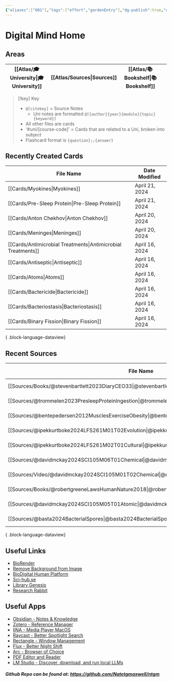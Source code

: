 ```yaml
---
{"aliases":["001"],"tags":["effort","gardenEntry"],"dg-publish":true,"dg-home":true,"permalink":"/spaces/ntm-digital-mind-site/digital-mind-home/","dgPassFrontmatter":true}
---
```


# Digital Mind Home

## Areas

| [[Atlas/🎓 University\|🎓 University]] | [[Atlas/Sources\|Sources]] | [[Atlas/📚 Bookshelf\|📚 Bookshelf]] |     |
| ----------------- | ----------- | ---------------- | --- |

> [!key] Key
> - `@[citekey]` = Source Notes
> 	- Uni notes are formatted `@[{author}{year}{module}{topic}{keyword}]`
> - All other files are cards
> - '#uni/[course-code]' = Cards that are related to a Uni, broken into subject
> - Flashcard format is `{question};;{answer}`

## Recently Created Cards
| File Name                                                       | Date Modified  |
| --------------------------------------------------------------- | -------------- |
| [[Cards/Myokines\|Myokines]]                                 | April 21, 2024 |
| [[Cards/Pre-Sleep Protein\|Pre-Sleep Protein]]               | April 21, 2024 |
| [[Cards/Anton Chekhov\|Anton Chekhov]]                       | April 20, 2024 |
| [[Cards/Meninges\|Meninges]]                                 | April 20, 2024 |
| [[Cards/Antimicrobial Treatments\|Antimicrobial Treatments]] | April 16, 2024 |
| [[Cards/Antiseptic\|Antiseptic]]                             | April 16, 2024 |
| [[Cards/Atoms\|Atoms]]                                       | April 16, 2024 |
| [[Cards/Bactericide\|Bactericide]]                           | April 16, 2024 |
| [[Cards/Bacteriostasis\|Bacteriostasis]]                     | April 16, 2024 |
| [[Cards/Binary Fission\|Binary Fission]]                     | April 16, 2024 |

{ .block-language-dataview}

## Recent Sources
| File Name                                                                                         | Date Modified  | Type           |
| ------------------------------------------------------------------------------------------------- | -------------- | -------------- |
| [[Sources/Books/@stevenbartlett2023DiaryCEO33\|@stevenbartlett2023DiaryCEO33]]                 | April 21, 2024 | Book           |
| [[Sources/@trommelen2023PresleepProteinIngestion\|@trommelen2023PresleepProteinIngestion]]     | April 21, 2024 | Research Paper |
| [[Sources/@bentepedersen2012MusclesExerciseObesity\|@bentepedersen2012MusclesExerciseObesity]] | April 21, 2024 | Research Paper |
| [[Sources/@ipekkurtboke2024LFS261M01T02Evolution\|@ipekkurtboke2024LFS261M01T02Evolution]]     | April 16, 2024 | Video          |
| [[Sources/@ipekkurtboke2024LFS261M02T01Cultural\|@ipekkurtboke2024LFS261M02T01Cultural]]       | April 16, 2024 | Video          |
| [[Sources/@davidmckay2024SCI105M06T01Chemical\|@davidmckay2024SCI105M06T01Chemical]]           | April 15, 2024 | Video          |
| [[Sources/Video/@davidmckay2024SCI105M01T02Chemical\|@davidmckay2024SCI105M01T02Chemical]]     | April 14, 2024 | Video          |
| [[Sources/Books/@robertgreeneLawsHumanNature2018\|@robertgreeneLawsHumanNature2018]]           | April 14, 2024 | Book           |
| [[Sources/@davidmckay2024SCI105M05T01Atomic\|@davidmckay2024SCI105M05T01Atomic]]               | April 14, 2024 | Video          |
| [[Sources/@basta2024BacterialSpores\|@basta2024BacterialSpores]]                               | April 14, 2024 | \-             |

{ .block-language-dataview}

## Useful Links

- [BioRender](https://app.biorender.com/)
- [Remove Background from Image](https://www.remove.bg/)
- [BioDigital Human Platform](https://human.biodigital.com/explore)
- [Sci-hub.se](https://sci-hub.se/)
- [Library Genesis](https://libgen.rs/)
- [Research Rabbit](https://researchrabbitapp.com/home)

## Useful Apps

- [Obsidian - Notes & Knowledge](https://obsidian.md/)
- [Zotero - Reference Manager](https://www.zotero.org/)
- [IINA - Media Player MacOS](https://iina.io/)
- [Raycast - Better Spotlight Search](https://www.raycast.com/)
- [Rectangle - Window Management](https://rectangleapp.com/)
- [Flux - Better Night Shift](https://justgetflux.com/)
- [Arc - Browser of Choice](https://arc.net/)
- [PDF Editor and Reader](https://pdfexpert.com/)
- [LM Studio - Discover, download, and run local LLMs](https://lmstudio.ai/)

##### Github Repo can be found at: https://github.com/Natetgmaxwell/ntgm
